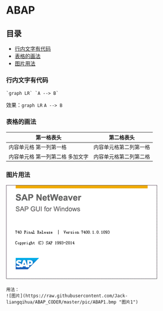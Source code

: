 # ABAP 

## 目录
- [行内文字有代码](#abap1)
- [表格的画法](#abap2)
- [图片用法](#abap3)
 
 
 
 
 
 
 
### <a name='abap1'>行内文字有代码</a>
```
`graph LR` `A --> B`

```
效果：`graph LR` `A --> B`

 
### <a name='abap2'> 表格的画法 </a>

第一格表头 | 第二格表头
--------- | -------------
内容单元格 第一列第一格 | 内容单元格第二列第一格
内容单元格 第一列第二格 多加文字 | 内容单元格第二列第二格
 
### <a name='abap3'> 图片用法 </a>

![图片](https://raw.githubusercontent.com/Jack-liangqihua/ABAP_CODER/master/pic/ABAP1.gif "图片1")

<!--  ![图片](D://Git/ABAP_CODER/pic/ABAP1.gif "图片1")  -->
```
用法：
![图片](https://raw.githubusercontent.com/Jack-liangqihua/ABAP_CODER/master/pic/ABAP1.bmp "图片1")
```


 